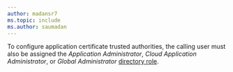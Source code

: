 ```yaml
---
author: madansr7
ms.topic: include
ms.author: saumadan
---
```


To configure application certificate trusted authorities, the calling user must also be assigned the *Application Administrator*, *Cloud Application Administrator*, or *Global Administrator* [directory role](/azure/active-directory/roles/permissions-reference?toc=%2Fgraph%2Ftoc.json).
